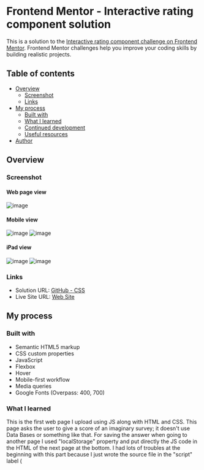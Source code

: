 # Frontend Mentor - Interactive rating component solution

This is a solution to the [Interactive rating component challenge on Frontend Mentor](https://www.frontendmentor.io/challenges/interactive-rating-component-koxpeBUmI). Frontend Mentor challenges help you improve your coding skills by building realistic projects. 

## Table of contents

- [Overview](#overview)
  - [Screenshot](#screenshot)
  - [Links](#links)
- [My process](#my-process)
  - [Built with](#built-with)
  - [What I learned](#what-i-learned)
  - [Continued development](#continued-development)
  - [Useful resources](#useful-resources)
- [Author](#author)


## Overview

### Screenshot
#### Web page view
![image](https://github.com/Zotolok/Front-End/assets/66386227/31269ab6-688d-42c2-a3d2-bf25f68bbc63)


#### Mobile view
![image](https://github.com/Zotolok/Front-End/assets/66386227/3e574e7a-9e4c-4aa0-99a8-0abdb4c50905)
![image](https://github.com/Zotolok/Front-End/assets/66386227/48103d18-03a8-490c-ac33-78c7268759a9)


#### iPad view
![image](https://github.com/Zotolok/Front-End/assets/66386227/2a69dc61-0bb8-45e1-bafb-deef968e585b)
![image](https://github.com/Zotolok/Front-End/assets/66386227/ba563c9d-30a0-4966-91cf-a1673a02bb17)


### Links

- Solution URL: [GitHub - CSS](https://github.com/Zotolok/Front-End/blob/54737d37704b4852336427ec376dba118a52e274/interactive-rating-component/CSS/styles.css)
- Live Site URL: [Web Site](https://interactive-reacting-component.vercel.app/index.html)

## My process

### Built with

- Semantic HTML5 markup
- CSS custom properties
- JavaScript
- Flexbox
- Hover
- Mobile-first workflow
- Media queries
- Google Fonts (Overpass: 400, 700)


### What I learned

This is the first web page I upload using JS along with HTML and CSS. This page asks the user to give a score of an imaginary survey; it doesn't use Data Bases or something like that. For saving the answer when going to another page I used "localStorage" property and put directly the JS code in the HTML of the next page at the bottom. I had lots of troubles at the beginning with this part because I just wrote the source file in the "script" label (<script>) in both HTML pages and put all the code in the same JS file.

This time, I won't write code snippets. But, if you ever want to change something of another page from your index without involving Data Bases (maybe to practice), I suggest to use the local storage property in your JS file for your index and catch the element you want to change of your other page inside the "script" label of that HTML.


### Continued development

It really took a lot of time to solve this challenge due to school and job. For now, I will analize what I did and continue learning and practice with other Front-end projects to be good at it.


### Useful resources

- [Google Fonts](https://fonts.google.com/) - This helped me to change the default fonts.
- [Responsinator](http://www.responsinator.com/) - This helped me to see how the page looked like in different devices.
- [Rapidtables](https://www.rapidtables.org/web/tools/window-size.html) -  This helped to know the size of my browser screen while programming.
- [Vercel](https://vercel.com/home) - This web site helped me to upload my static project to the cloud for free.


## Author

- LinkedIn - [Celic Gabriel Hernández Archundia](www.linkedin.com/in/celic-gabriel-hernández-archundia-63935a1b5)
- Frontend Mentor - [@Zotolok](https://www.frontendmentor.io/profile/Zotolok)

## Acknowledgments

I want to give an special acknowledgment to my friend Luis Lezama for helping me in the JS part regarding the selection of the rate and show it in the other HTML page when clicking the submit button. Here I'll leave a link to his GitHub so you can follow him, he is a good programmer and someone who always gives support when needed.

- LinkedIn - [Luis Fernando Lezama Araoz](https://www.linkedin.com/in/luis-fernando-lezama-araoz-54609717b/)
- GitHub - [Luis Fernando Lezama Araoz](https://github.com/Luisito3107)
